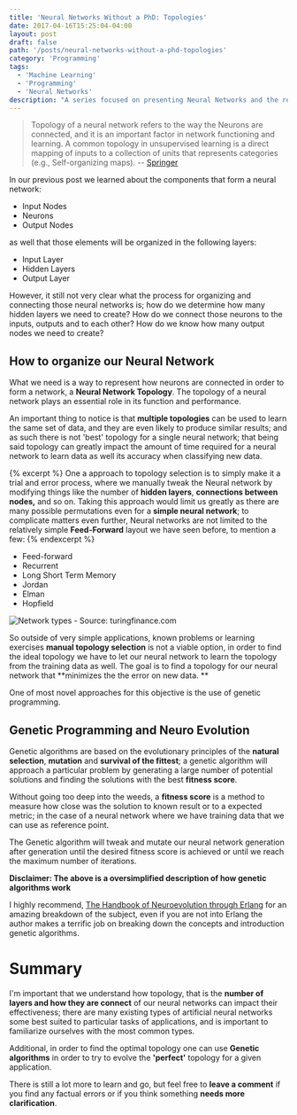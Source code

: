 ```yaml
---
title: 'Neural Networks Without a PhD: Topologies'
date: 2017-04-16T15:25:04-04:00
layout: post
draft: false
path: '/posts/neural-networks-without-a-phd-topologies'
category: 'Programming'
tags:
  - 'Machine Learning'
  - 'Programming'
  - 'Neural Networks'
description: "A series focused on presenting Neural Networks and the related concepts in layman's terms, that is to say without specialized knowledge in math or machine learning."
---
```


> Topology of a neural network refers to the way the Neurons are connected, and it is an important factor in network functioning and learning. A common topology in unsupervised learning is a direct mapping of inputs to a collection of units that represents categories (e.g., Self-organizing maps).
> -- [Springer](https://link.springer.com/referenceworkentry/10.1007%2F978-0-387-30164-8_837)

In our previous post we learned about the components that form a neural network:

- Input Nodes
- Neurons
- Output Nodes

as well that those elements will be organized in the following layers:

- Input Layer
- Hidden Layers
- Output Layer

However, it still not very clear what the process for organizing and connecting those neural networks is; how do we determine how many hidden layers we need to create? How do we connect those neurons to the inputs, outputs and to each other? How do we know how many output nodes we need to create?

## How to organize our Neural Network

What we need is a way to represent how neurons are connected in order to form a network, a **Neural Network Topology**. The topology of a neural network plays an essential role in its function and performance.

An important thing to notice is that **multiple topologies** can be used to learn the same set of data, and they are even likely to produce similar results; and as such there is not 'best' topology for a single neural network; that being said topology can greatly impact the amount of time required for a neural network to learn data as well its accuracy when classifying new data.

{% excerpt %}
One a approach to topology selection is to simply make it a trial and error process, where we manually tweak the Neural network by modifying things like the number of **hidden layers**, **connections between nodes,** and so on. Taking this approach would limit us greatly as there are many possible permutations even for a **simple neural network**; to complicate matters even further, Neural networks are not limited to the relatively simple **Feed-Forward** layout we have seen before, to mention a few:
{% endexcerpt %}

- Feed-forward
- Recurrent
- Long Short Term Memory
- Jordan
- Elman
- Hopfield

![Network types - Source: turingfinance.com](https://www.turingfinance.com/wp-content/uploads/2014/04/Recurrent-Neural-Network-Architectures.png)

So outside of very simple applications, known problems or learning exercises **manual topology selection** is not a viable option, in order to find the ideal topology we have to let our neural network to learn the topology from the training data as well. The goal is to find a topology for our neural network that **minimizes the the error on new data. **

One of most novel approaches for this objective is the use of genetic programming.

## Genetic Programming and Neuro Evolution

Genetic algorithms are based on the evolutionary principles of the **natural selection**, **mutation** and **survival of the fittest**; a genetic algorithm will approach a particular problem by generating a large number of potential solutions and finding the solutions with the best **fitness score**.

Without going too deep into the weeds, a **fitness score** is a method to measure how close was the solution to known result or to a expected metric; in the case of a neural network where we have training data that we can use as reference point.

The Genetic algorithm will tweak and mutate our neural network generation after generation until the desired fitness score is achieved or until we reach the maximum number of iterations.

**Disclaimer: The above is a oversimplified description of how genetic algorithms work**

I highly recommend, [The Handbook of Neuroevolution through Erlang](https://link.springer.com/book/10.1007/978-1-4614-4463-3) for an amazing breakdown of the subject, even if you are not into Erlang the author makes a terrific job on breaking down the concepts and introduction genetic algorithms.

# Summary

I'm important that we understand how topology, that is the **number of layers and how they are connect** of our neural networks can impact their effectiveness; there are many existing types of artificial neural networks some best suited to particular tasks of applications, and is important to familiarize ourselves with the most common types.

Additional, in order to find the optimal topology one can use **Genetic algorithms** in order to try to evolve the **'perfect'** topology for a given application.

There is still a lot more to learn and go, but feel free to **leave a comment** if you find any factual errors or if you think something **needs more clarification**.
